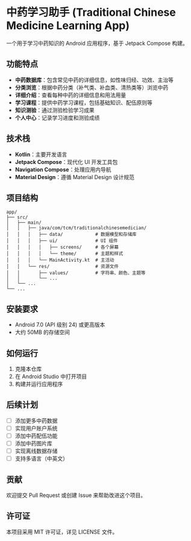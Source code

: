# 中药学习助手 (Traditional Chinese Medicine Learning App)

一个用于学习中药知识的 Android 应用程序，基于 Jetpack Compose 构建。

## 功能特点

- **中药数据库**：包含常见中药的详细信息，如性味归经、功效、主治等
- **分类浏览**：根据中药分类（补气类、补血类、清热类等）浏览中药
- **详细介绍**：查看每种中药的详细信息和用法用量
- **学习课程**：提供中药学习课程，包括基础知识、配伍原则等
- **知识测验**：通过测验检验学习成果
- **个人中心**：记录学习进度和测验成绩

## 技术栈

- **Kotlin**：主要开发语言
- **Jetpack Compose**：现代化 UI 开发工具包
- **Navigation Compose**：处理应用内导航
- **Material Design**：遵循 Material Design 设计规范

## 项目结构

```
app/
├── src/
│   ├── main/
│   │   ├── java/com/tcm/traditionalchinesemedician/
│   │   │   ├── data/            # 数据模型和存储库
│   │   │   ├── ui/              # UI 组件
│   │   │   │   ├── screens/     # 各个屏幕
│   │   │   │   └── theme/       # 主题和样式
│   │   │   └── MainActivity.kt  # 主活动
│   │   └── res/                 # 资源文件
│   │       ├── values/          # 字符串、颜色、主题等
│   │       └── ...
│   └── ...
└── ...
```

## 安装要求

- Android 7.0 (API 级别 24) 或更高版本
- 大约 50MB 的存储空间

## 如何运行

1. 克隆本仓库
2. 在 Android Studio 中打开项目
3. 构建并运行应用程序

## 后续计划

- [ ] 添加更多中药数据
- [ ] 实现用户账户系统
- [ ] 添加中药配伍功能
- [ ] 添加中药图片库
- [ ] 实现离线数据存储
- [ ] 支持多语言（中英文）

## 贡献

欢迎提交 Pull Request 或创建 Issue 来帮助改进这个项目。

## 许可证

本项目采用 MIT 许可证，详见 LICENSE 文件。 
